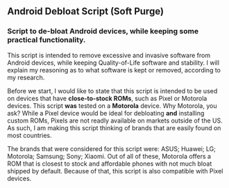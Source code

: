 ## Android Debloat Script (Soft Purge)
### Script to de-bloat Android devices, while keeping some practical functionality.

This script is intended to remove excessive and invasive software from Android devices, while keeping Quality-of-Life software and stability. I will explain my reasoning as to what software is kept or removed, according to my research.

Before we start, I would like to state that this script is intended to be used on devices that have **close-to-stock ROMs**, such as Pixel or Motorola devices. This script **was** tested on a **Motorola** device. Why Motorola, you ask? While a Pixel device would be ideal for debloating **and** installing custom ROMs, Pixels are not readly available on markets outside of the US. As such, I am making this script thinking of brands that are easily found on most countries.

The brands that were considered for this script were: ASUS; Huawei; LG; Motorola; Samsung; Sony; Xiaomi. Out of all of these, Motorola offers a ROM that is closest to stock and affordable phones with not much bloat shipped by default. Because of that, this script is also compatible with Pixel devices.
